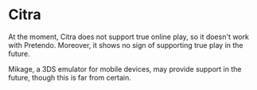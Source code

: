 # Citra

At the moment, Citra does not support true online play, so it doesn't work with Pretendo. Moreover, it shows no sign of supporting true play in the future.

Mikage, a 3DS emulator for mobile devices, may provide support in the future, though this is far from certain.
